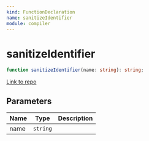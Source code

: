```yaml
---
kind: FunctionDeclaration
name: sanitizeIdentifier
module: compiler
---
```


# sanitizeIdentifier

```ts
function sanitizeIdentifier(name: string): string;
```

[Link to repo](https://github.com/timdeschryver/angular/blob/master/packages/compiler/src/compile_metadata.ts#L21-L23)

## Parameters

| Name | Type     | Description |
| ---- | -------- | ----------- |
| name | `string` |             |
